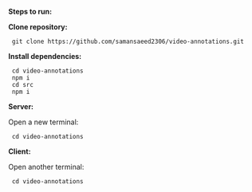 **Steps to run:**

  **Clone repository:**
     
     git clone https://github.com/samansaeed2306/video-annotations.git
     
 **Install dependencies:**
 
     cd video-annotations
     npm i
     cd src
     npm i
     
   **Server:**
  
   Open a new terminal:
   
     cd video-annotations        
     

  **Client:**
  
  Open another terminal:
  
     cd video-annotations             
   
      
                
  
